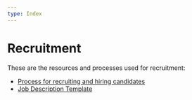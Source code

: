 ```yaml
---
type: Index
---
```


# Recruitment 

These are the resources and processes used for recruitment:

* [Process for recruiting and hiring candidates](hiring-process.md)
* [Job Description Template](job-description.md)
